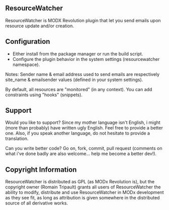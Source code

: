 ## ResourceWatcher

ResourceWatcher is MODX Revolution plugin that let you send emails upon resource update
and/or creation.

## Configuration

- Either install from the package manager or run the build script.
- Configure the plugin behavior in the system settings (resourcewatcher namespace).

Notes: Sender name & email address used to send emails are respectively
site_name & emailsender values (defined in your system settings).

By default, all resources are "monitored" (in any context). You can add constraints
using "hooks" (snippets).

## Support

Would you like to support?
Since my mother language isn't English, i might (more than probably) have written
ugly English. Feel free to provide a better one.
Also, if you speak another language, do not hesitate to provide a translation.

Can you write better code?
Go on, fork, commit, pull request (comments on what i've done badly are also
welcome… help me become a better dev!).

## Copyright Information

ResourceWatcher is distributed as GPL (as MODx Revolution is), but the copyright owner
(Romain Tripault) grants all users of ResourceWatcher the ability to modify, distribute
and use ResourceWatcher in MODx development as they see fit, as long as attribution
is given somewhere in the distributed source of all derivative works.